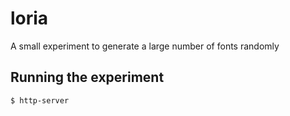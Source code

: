 # loria
A small experiment to generate a large number of fonts randomly

Running the experiment
-----------------

```bash
$ http-server
```
